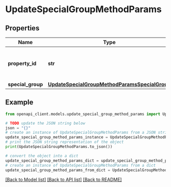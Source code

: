 # UpdateSpecialGroupMethodParams


## Properties

Name | Type | Description | Notes
------------ | ------------- | ------------- | -------------
**property_id** | **str** | Required. Property ID for updating specials | 
**special_group** | [**UpdateSpecialGroupMethodParamsSpecialGroup**](UpdateSpecialGroupMethodParamsSpecialGroup.md) |  | 

## Example

```python
from openapi_client.models.update_special_group_method_params import UpdateSpecialGroupMethodParams

# TODO update the JSON string below
json = "{}"
# create an instance of UpdateSpecialGroupMethodParams from a JSON string
update_special_group_method_params_instance = UpdateSpecialGroupMethodParams.from_json(json)
# print the JSON string representation of the object
print(UpdateSpecialGroupMethodParams.to_json())

# convert the object into a dict
update_special_group_method_params_dict = update_special_group_method_params_instance.to_dict()
# create an instance of UpdateSpecialGroupMethodParams from a dict
update_special_group_method_params_from_dict = UpdateSpecialGroupMethodParams.from_dict(update_special_group_method_params_dict)
```
[[Back to Model list]](../README.md#documentation-for-models) [[Back to API list]](../README.md#documentation-for-api-endpoints) [[Back to README]](../README.md)


